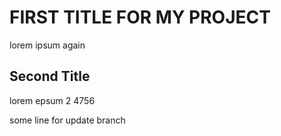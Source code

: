 # FIRST TITLE FOR MY PROJECT

lorem ipsum again

## Second Title

lorem epsum 2 4756

some line for update branch
